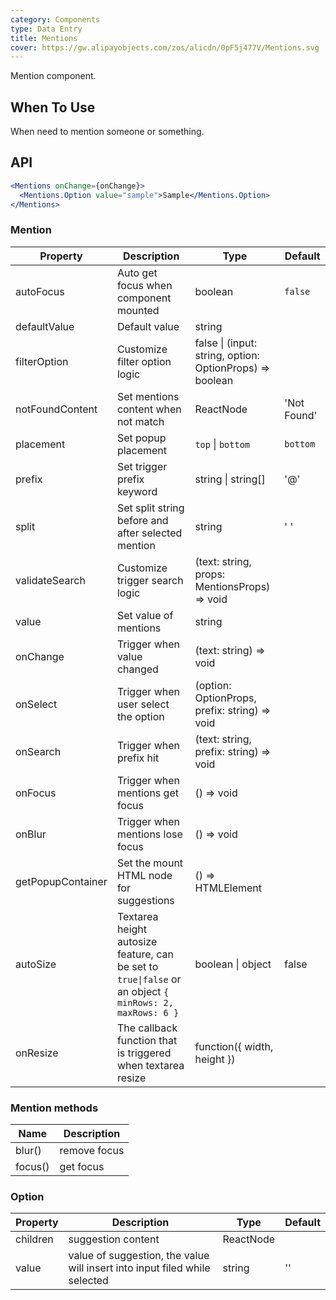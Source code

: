 ```yaml
---
category: Components
type: Data Entry
title: Mentions
cover: https://gw.alipayobjects.com/zos/alicdn/0pF5j477V/Mentions.svg
---
```


Mention component.

## When To Use

When need to mention someone or something.

## API

```jsx
<Mentions onChange={onChange}>
  <Mentions.Option value="sample">Sample</Mentions.Option>
</Mentions>
```

### Mention

| Property | Description | Type | Default |
| --- | --- | --- | --- |
| autoFocus | Auto get focus when component mounted | boolean | `false` |
| defaultValue | Default value | string |  |
| filterOption | Customize filter option logic | false \| (input: string, option: OptionProps) => boolean |  |
| notFoundContent | Set mentions content when not match | ReactNode | 'Not Found' |
| placement | Set popup placement | `top` \| `bottom` | `bottom` |
| prefix | Set trigger prefix keyword | string \| string[] | '@' |
| split | Set split string before and after selected mention | string | ' ' |
| validateSearch | Customize trigger search logic | (text: string, props: MentionsProps) => void |  |
| value | Set value of mentions | string |  |
| onChange | Trigger when value changed | (text: string) => void |  |
| onSelect | Trigger when user select the option | (option: OptionProps, prefix: string) => void |  |
| onSearch | Trigger when prefix hit | (text: string, prefix: string) => void |  |
| onFocus | Trigger when mentions get focus | () => void |  |
| onBlur | Trigger when mentions lose focus | () => void |  |
| getPopupContainer | Set the mount HTML node for suggestions | () => HTMLElement |  |
| autoSize | Textarea height autosize feature, can be set to `true\|false` or an object `{ minRows: 2, maxRows: 6 }` | boolean \| object | false |
| onResize | The callback function that is triggered when textarea resize | function({ width, height }) |  |

### Mention methods

| Name    | Description  |
| ------- | ------------ |
| blur()  | remove focus |
| focus() | get focus    |

### Option

| Property | Description | Type | Default |
| --- | --- | --- | --- |
| children | suggestion content | ReactNode |  |
| value | value of suggestion, the value will insert into input filed while selected | string | '' |
